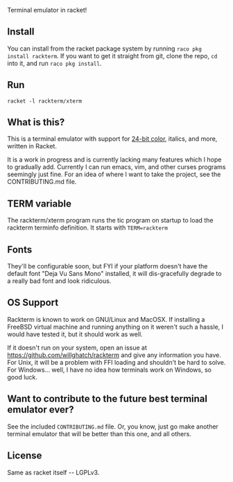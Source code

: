 Terminal emulator in racket!

Install
-------

You can install from the racket package system by running `raco pkg install rackterm`.  If you want to get it straight from git, clone the repo, `cd` into it, and run `raco pkg install`.

Run
---

`racket -l rackterm/xterm`

What is this?
-------------

This is a terminal emulator with support for [24-bit color](https://gist.github.com/XVilka/8346728), italics, and more, written in Racket.

It is a work in progress and is currently lacking many features which I hope to gradually add.  Currently I can run emacs, vim, and other curses programs seemingly just fine.  For an idea of where I want to take the project, see the CONTRIBUTING.md file.

TERM variable
-------------

The rackterm/xterm program runs the tic program on startup to load the rackterm terminfo definition.  It starts with `TERM=rackterm`

Fonts
-----

They'll be configurable soon, but FYI if your platform doesn't have the default font "Deja Vu Sans Mono" installed, it will dis-gracefully degrade to a really bad font and look ridiculous.

OS Support
----------

Rackterm is known to work on GNU/Linux and MacOSX.  If installing a FreeBSD virtual machine and running anything on it weren't such a hassle, I would have tested it, but it should work as well.

If it doesn't run on your system, open an issue at https://github.com/willghatch/rackterm and give any information you have.  For Unix, it will be a problem with FFI loading and shouldn't be hard to solve.  For Windows... well, I have no idea how terminals work on Windows, so good luck.

Want to contribute to the future best terminal emulator ever?
-------------------------------------------------------------

See the included `CONTRIBUTING.md` file.  Or, you know, just go make another terminal emulator that will be better than this one, and all others.

License
-------

Same as racket itself -- LGPLv3.
